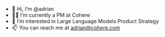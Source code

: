 - 👋 Hi, I’m @adrian
- 🧙‍♂️ I’m currently a PM at Cohere
- 👀 I’m interested in Large Language Models Product Strategy
- 📫 You can reach me at adrian@cohere.com

<!---
adrian-cohere/adrian-cohere is a ✨ special ✨ repository because its `README.md` (this file) appears on your GitHub profile.
You can click the Preview link to take a look at your changes.
--->
